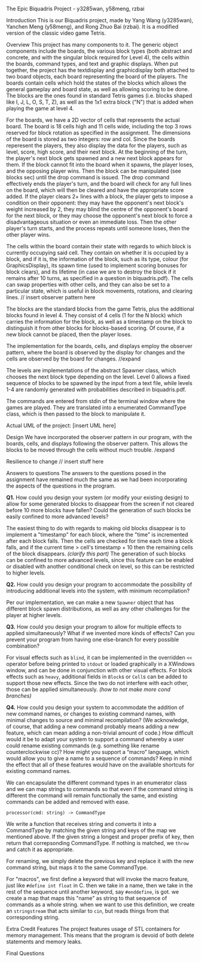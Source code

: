The Epic Biquadris Project - y3285wan, y58meng, rzbai

Introduction
This is our Biquadris project, made by Yang Wang (y3285wan), Yanchen Meng (y58meng), and Rong Zhuo Bai (rzbai).  It is a modified version of the classic video game Tetris.

Overview
This project has many components to it.  The generic object components include the boards, the various block types (both abstract and concrete, and with the singular block required for Level 4), the cells within the boards, command types, and text and graphic displays.  When put together, the project has the textdisplay and graphicdisplay both attached to two board objects, each board representing the board of the players.  The boards contain cells which hold the states of the blocks which allows the general gameplay and board state, as well as allowing scoring to be done.  The blocks are the ones found in standard Tetris games (i.e. blocks shaped like I, J, L, O, S, T, Z), as well as the 1x1 extra block ("N") that is added when playing the game at level 4.

For the boards, we have a 2D vector of cells that represents the actual board.  The board is 18 cells high and 11 cells wide, including the top 3 rows reserved for block rotation as specified in the assignment.  The dimensions of the board is stored as two integers: row and col.  Since the boards reperesent the players, they also display the data for the players, such as level, score, high score, and their next block.  At the beginning of the turn, the player's next block gets spawned and a new next block appears for them.  If the block cannot fit into the board when it spawns, the player loses, and the opposing player wins.  Then the block can be manipulated (see blocks sec) until the drop command is issued.  The drop command effectively ends the player's turn, and the board will check for any full lines on the board, which will then be cleared and have the appropriate score added.  If the player clears 2+ lines with a block, the player gets to impose a condition on their opponent: they may have the opponent's next block's weight increased by 2, they may blind the centre of the opponent's board for the next block, or they may choose the opponent's next block to force a disadvantageous situation or even an immediate loss.  Then the other player's turn starts, and the process repeats until someone loses, then the other player wins.

The cells within the board contain their state with regards to which block is currently occupying said cell.  They contain on whether it is occupied by a block, and if it is, the information of the block, such as its type, colour (for GraphicsDisplay), its spawn time (used to implement scoring bonuses for block clears), and its lifetime (in case we are to destroy the block if it remains after 10 turns, as specified in a question in biquadris.pdf).  The cells can swap properties with other cells, and they can also be set to a particular state, which is useful in block movements, rotations, and clearing lines.  // insert observer pattern here

The blocks are the standard blocks from the game Tetris, plus the additional blocks found in level 4.  They consist of 4 cells (1 for the N block) which carries the information for the block, as well as a timestamp on the block to distinguish it from other blocks for blocks-based scoring.  Of course, if a new block cannot be placed, then the player loses.

The implementation for the boards, cells, and displays employ the observer pattern, where the board is observed by the display for changes and the cells are observed by the board for changes.  //expand

The levels are implementations of the abstract Spawner class, which chooses the next block type depending on the level.  Level 0 allows a fixed sequence of blocks to be spawned by the input from a text file, while levels 1-4 are randomly generated with probabilities described in biquadris.pdf.  

The commands are entered from stdin of the terminal window where the games are played.  They are translated into a enumerated CommandType class, which is then passed to the block to manipulate it.

Actual UML of the project:
[insert UML here]

Design
We have incorporated the observer pattern in our program, with the boards, cells, and displays following the observer pattern.  This allows the blocks to be moved through the cells without much trouble.  /expand

Resilience to change
// insert stuff here

Answers to questions
The answers to the questions posed in the assignment have remained much the same as we had been incorporating the aspects of the questions in the program.

__Q1.__ How could you design your system (or modify your existing design) to allow for some
generated blocks to disappear from the screen if not cleared before 10 more blocks have fallen?
Could the generation of such blocks be easily confined to more advanced levels?

The easiest thing to do with regards to making old blocks disappear is to implement a "timestamp" for each block, where the "time" is incremented after each block falls.  Then the cells are checked for time each time a block falls, and if the current time > cell's timestamp + 10 then the remaining cells of the block disappears.  _(clarify this part)_ The generation of such blocks can be confined to more advanced levels, since this feature can be enabled or disabled with another conditional check on level, so this can be restricted to higher levels.

__Q2.__ How could you design your program to accommodate the possibility of introducing
additional levels into the system, with minimum recompilation?

Per our implementation, we can make a new `Spawner` object that has different block spawn distributions, as well as any other challenges for the player at higher levels.

__Q3.__ How could you design your program to allow for multiple effects to applied simultaneously? What if we invented more kinds of effects? Can you prevent your program from having
one else-branch for every possible combination?

For visual effects such as `blind`, it can be implemented in the overridden `<<` operator before being printed to `stdout` or loaded graphically in a XWindows window, and can be done in conjunction with other visual effects.  For block effects such as `heavy`, additional fields in `Block`s or `Cell`s can be added to support those new effects.  Since the two do not interfere with each other, those can be applied simultaneously.  _(how to not make more cond branches)_

__Q4.__ How could you design your system to accommodate the addition of new command
names, or changes to existing command names, with minimal changes to source and minimal
recompilation? (We acknowledge, of course, that adding a new command probably means adding
a new feature, which can mean adding a non-trivial amount of code.) How difficult would it be to
adapt your system to support a command whereby a user could rename existing commands (e.g.
something like rename counterclockwise cc)? How might you support a “macro” language,
which would allow you to give a name to a sequence of commands? Keep in mind the effect that
all of these features would have on the available shortcuts for existing command names.

We can encapsulate the different command types in an enumerator class and we can map strings to commands so that even if the command string is different the command will remain functionally the same, and existing commands can be added and removed with ease.  

```
processor(cmd: string) -> CommandType
```
We write a function that receives string and converts it into a CommandType by matching the given string and keys of the map we mentioned above. If the given string a longest and proper prefix of key, then return that correpsonding CommandType. If nothing is matched, we `throw` and catch it as appropriate.

For renaming, we simply delete the previous key and replace it with the new command string, but maps it to the same CommandType.

For "macros", we first define a keyword that will invoke the macro feature, just like `#define int float` in C. then we take in a name, then we take in the rest of the sequence until another keyword, say `#enddefine`, is got. we create a map that maps this "name" as string to that sequence of commands as a whole string. when we want to use this definition, we create an `stringstream` that acts similar to `cin`, but reads things from that corresponding string.

Extra Credit Features
The project features usage of STL containers for memory management.  This means that the program is devoid of both delete statements and memory leaks.

Final Questions